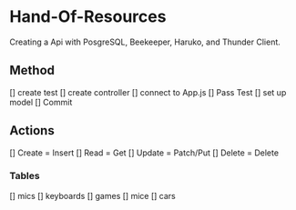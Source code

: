 # Hand-Of-Resources

Creating a Api with PosgreSQL, Beekeeper, Haruko, and Thunder Client.

## Method

[] create test
[] create controller
[] connect to App.js
[] Pass Test
[] set up model
[] Commit

## Actions

[] Create = Insert
[] Read = Get
[] Update = Patch/Put
[] Delete = Delete

### Tables

[] mics
[] keyboards
[] games
[] mice
[] cars
